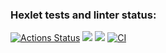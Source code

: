 ### Hexlet tests and linter status:
[![Actions Status](https://github.com/impuls64s/python-project-52/workflows/hexlet-check/badge.svg)](https://github.com/impuls64s/python-project-52/actions)
<a href="https://codeclimate.com/github/impuls64s/python-project-52/maintainability"><img src="https://api.codeclimate.com/v1/badges/01f0a08fb09494b1ba7f/maintainability" /></a>
<a href="https://codeclimate.com/github/impuls64s/python-project-52/test_coverage"><img src="https://api.codeclimate.com/v1/badges/01f0a08fb09494b1ba7f/test_coverage" /></a>
[![CI](https://github.com/impuls64s/python-project-52/actions/workflows/CI.yml/badge.svg)](https://github.com/impuls64s/python-project-52/actions/workflows/CI.yml)
